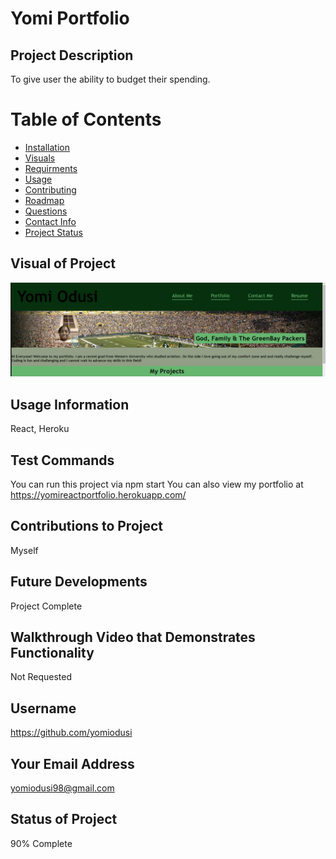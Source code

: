 # Yomi Portfolio

  ## Project Description
  To give user the ability to budget their spending.
  # Table of Contents
  * [Installation](#Installation)
  * [Visuals](#Visuals)
  * [Requirments](#Requirments)
  * [Usage](#Usage)
  * [Contributing](#Contributing)
  * [Roadmap](#Roadmap)
  * [Questions](#Questions)
  * [Contact Info](#Email)
  * [Project Status](#Status)

  ## Visual of Project
  ![screenshot](/public/images/readme.png)


  ## Usage Information
  React, Heroku

  ## Test Commands
  You can run this project via npm start
  You can also view my portfolio at https://yomireactportfolio.herokuapp.com/

  ## Contributions to Project
  Myself 

  ## Future Developments
  Project Complete

  ## Walkthrough Video that Demonstrates Functionality
  Not Requested
  ## Username
  https://github.com/yomiodusi
  
  ## Your Email Address
  yomiodusi98@gmail.com

  ## Status of Project
  90% Complete
